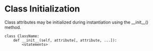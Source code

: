 # Class Initialization

Class attributes may be initialized during instantiation using the \_\_init\_\_\(\) method.

```
class ClassName:
    def __init__(self, attribute[, attribute, ...]):
        <statements>
        
```



